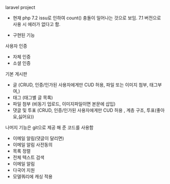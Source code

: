 laravel project

- 현재 php 7.2 issu로 인하여 count() 충돌이 일어나는 것으로 보임.  7.1 버전으로 사용 시 에러가 없다고 함.

- 구현된 기능

사용자 인증 
 - 자체 인증 
 - 소셜 인증

기본 게시판
 - 글 (CRUD, 인증/인가된 사용자에게만 CUD 허용, 파일 또는 이미지 첨부, 태그부여,)
 - 태그 (태그별 글 목록)
 - 파일 첨부 (비동기 업로드, 이미지파일이면 본문에 삽입)
 - 댓글 및 투표
   (CRUD, 인증/인가된 사용자에게만 CUD 허용 , 계층 구조, 투표(좋아요,싫어요))


나머지 기능은 git으로 제공 해 준 코드를 사용함
 - 이메일 알림(댓글이 달리면)
 - 이메일 알림 사전동의
 - 목록 정렬
 - 전체 텍스트 검색
 - 이메일 알림
 - 다국어 지원
 - 모델쿼리에 캐싱 적용
